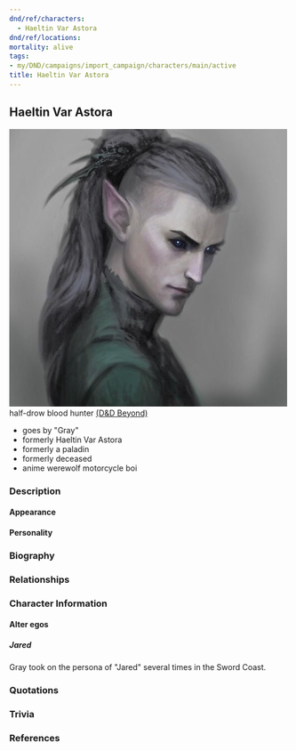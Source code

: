 ```yaml
---
dnd/ref/characters:
  - Haeltin Var Astora
dnd/ref/locations:
mortality: alive
tags:
- my/DND/campaigns/import_campaign/characters/main/active
title: Haeltin Var Astora
---
```


## Haeltin Var Astora

![Pasted image 20211106142251.png](/images/dnd/pc-gray.png)
half-drow blood hunter
[(D&D Beyond)](https://ddb.ac/characters/1769763/nKFcbG)

- goes by "Gray"
- formerly Haeltin Var Astora
- formerly a paladin
- formerly deceased
- anime werewolf motorcycle boi

### Description

#### Appearance

#### Personality

### Biography

### Relationships

### Character Information

#### Alter egos

##### Jared

Gray took on the persona of "Jared" several times in the Sword Coast.

### Quotations

### Trivia

### References

